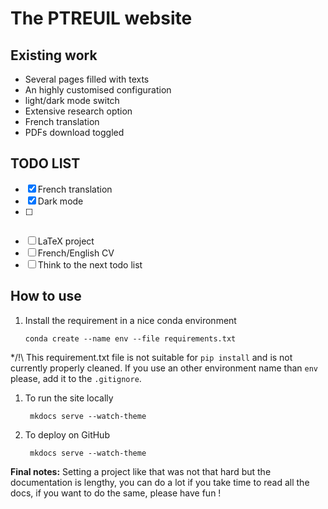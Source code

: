 # The PTREUIL website

## Existing work

* Several pages filled with texts
* An highly customised configuration
* light/dark mode switch
* Extensive research option
* French translation
* PDFs download toggled

## TODO LIST

* [x] French translation
* [x] Dark mode
* [ ] ~~~Blog~~~ ``IMPOSSIBLE WITH THE CURRENT TRANSLATION SYSTEM``
* [ ] LaTeX project
* [ ] French/English CV
* [ ] Think to the next todo list

## How to use

1. Install the requirement in a nice conda environment

       conda create --name env --file requirements.txt

*/!\ This requirement.txt file is not suitable for ``pip install`` and is not currently properly cleaned. If you use an other environment name than ``env`` please, add it to the ``.gitignore``.

1. To run the site locally

        mkdocs serve --watch-theme 

2. To deploy on GitHub

        mkdocs serve --watch-theme 


**Final notes:** Setting a project like that was not that hard but the documentation is lengthy, you can do a lot if you take time to read all the docs, if you want to do the same, please have fun !